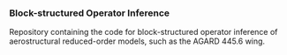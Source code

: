 ### Block-structured Operator Inference
Repository containing the code for block-structured operator inference of aerostructural reduced-order models, such as the AGARD 445.6 wing.
